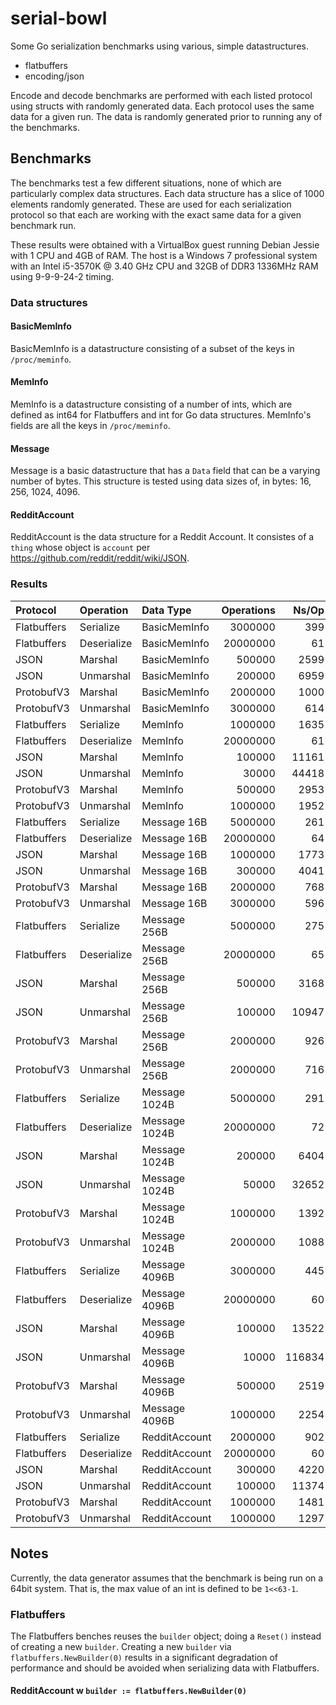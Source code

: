 # serial-bowl

Some Go serialization benchmarks using various, simple datastructures.

* flatbuffers
* encoding/json

Encode and decode benchmarks are performed with each listed protocol using structs with randomly generated data.  Each protocol uses the same data for a given run.  The data is randomly generated prior to running any of the benchmarks.

## Benchmarks
The benchmarks test a few different situations, none of which are particularly complex data structures.  Each data structure has a slice of 1000 elements randomly generated.  These are used for each serialization protocol so that each are working with the exact same data for a given benchmark run.

These results were obtained with a VirtualBox guest running Debian Jessie with 1 CPU and 4GB of RAM.  The host is a Windows 7 professional system  with  an Intel i5-3570K @ 3.40 GHz CPU and 32GB of DDR3 1336MHz RAM using 9-9-9-24-2 timing.

### Data structures
#### BasicMemInfo
BasicMemInfo is a datastructure consisting of a subset of the keys in `/proc/meminfo`.

#### MemInfo
MemInfo is a datastructure consisting of a number of ints, which are defined as int64 for Flatbuffers and int for Go data structures.  MemInfo's fields are all the keys in `/proc/meminfo`.

#### Message
Message is a basic datastructure that has a `Data` field that can be a varying number of bytes.  This structure is tested using data sizes of, in bytes: 16, 256, 1024, 4096.

#### RedditAccount
RedditAccount is the data structure for a Reddit Account.  It consistes of a `thing` whose object is `account` per https://github.com/reddit/reddit/wiki/JSON.

### Results
Protocol|Operation|Data Type|Operations|Ns/Op|Bytes/Op|Allocs/Op  
:--|:--|:--|--:|--:|--:|--:  
Flatbuffers|Serialize|BasicMemInfo|3000000|399|0|0  
Flatbuffers|Deserialize|BasicMemInfo|20000000|61|32|1  
JSON|Marshal|BasicMemInfo|500000|2599|712|5  
JSON|Unmarshal|BasicMemInfo|200000|6959|503|10  
ProtobufV3|Marshal|BasicMemInfo|2000000|1000|456|6  
ProtobufV3|Unmarshal|BasicMemInfo|3000000|614|208|1  
Flatbuffers|Serialize|MemInfo|1000000|1635|0|0  
Flatbuffers|Deserialize|MemInfo|20000000|61|32|1  
JSON|Marshal|MemInfo|100000|11161|5071|8  
JSON|Unmarshal|MemInfo|30000|44418|1527|42  
ProtobufV3|Marshal|MemInfo|500000|2953|1224|8  
ProtobufV3|Unmarshal|MemInfo|1000000|1952|208|1  
Flatbuffers|Serialize|Message 16B|5000000|261|0|0  
Flatbuffers|Deserialize|Message 16B|20000000|64|32|1  
JSON|Marshal|Message 16B|1000000|1773|440|6  
JSON|Unmarshal|Message 16B|300000|4041|319|7  
ProtobufV3|Marshal|Message 16B|2000000|768|328|5  
ProtobufV3|Unmarshal|Message 16B|3000000|596|232|3  
Flatbuffers|Serialize|Message 256B|5000000|275|0|0  
Flatbuffers|Deserialize|Message 256B|20000000|65|32|1  
JSON|Marshal|Message 256B|500000|3168|1400|7  
JSON|Unmarshal|Message 256B|100000|10947|575|7  
ProtobufV3|Marshal|Message 256B|2000000|926|552|5  
ProtobufV3|Unmarshal|Message 256B|2000000|716|472|3  
Flatbuffers|Serialize|Message 1024B|5000000|291|0|0  
Flatbuffers|Deserialize|Message 1024B|20000000|72|32|1  
JSON|Marshal|Message 1024B|200000|6404|6040|8  
JSON|Unmarshal|Message 1024B|50000|32652|1439|7  
ProtobufV3|Marshal|Message 1024B|1000000|1392|1416|5  
ProtobufV3|Unmarshal|Message 1024B|2000000|1088|1240|3  
Flatbuffers|Serialize|Message 4096B|3000000|445|0|0  
Flatbuffers|Deserialize|Message 4096B|20000000|60|32|1  
JSON|Marshal|Message 4096B|100000|13522|15512|9  
JSON|Unmarshal|Message 4096B|10000|116834|4895|7  
ProtobufV3|Marshal|Message 4096B|500000|2519|4872|5  
ProtobufV3|Unmarshal|Message 4096B|1000000|2254|4312|3  
Flatbuffers|Serialize|RedditAccount|2000000|902|0|0  
Flatbuffers|Deserialize|RedditAccount|20000000|60|32|1  
JSON|Marshal|RedditAccount|300000|4220|1359|6  
JSON|Unmarshal|RedditAccount|100000|11374|566|11  
ProtobufV3|Marshal|RedditAccount|1000000|1481|696|6  
ProtobufV3|Unmarshal|RedditAccount|1000000|1297|508|7  

## Notes
Currently, the data generator assumes that the benchmark is being run on a 64bit system.  That is, the max value of an int is defined to be `1<<63-1`.

### Flatbuffers
The Flatbuffers benches reuses the `builder` object; doing a `Reset()` instead of creating a new `builder`.  Creating a new `builder` via `flatbuffers.NewBuilder(0)` results in a significant degradation of performance and should be avoided when serializing data with Flatbuffers.

#### RedditAccount w `builder := flatbuffers.NewBuilder(0)`
